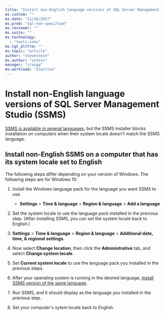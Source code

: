 ```yaml
---
title: "Install non-English language versions of SQL Server Management Studio (SSMS) | Microsoft Docs"
ms.custom: ""
ms.date: "11/16/2017"
ms.prod: "sql-non-specified"
ms.reviewer: ""
ms.suite: ""
ms.technology: 
  - "tools-ssms"
ms.tgt_pltfrm: ""
ms.topic: "article"
author: "stevestein"
ms.author: "sstein"
manager: "craigg"
ms.workload: "Inactive"
---
```

# Install non-English language versions of SQL Server Management Studio (SSMS)

[SSMS is available in several languages](download-sql-server-management-studio-ssms.md#available-languages), but the SSMS installer blocks installation on computers when their system locale doesn't match the SSMS language. 

## Install non-English SSMS on a computer that has its system locale set to English

The following steps differ depending on your version of Windows. The following steps are for Windows 10:

1. Install the Windows language pack for the language you want SSMS to use. 
   - **Settings** > **Time & language** > **Region & language** > **Add a language** 

1. Set the system locale to use the language pack installed in the previous step. (After installing SSMS, you can set the system locale back to English.)
   
  1. **Settings** > **Time & language** > **Region & language** > **Additional date, time, & regional settings**.
  2. Now select **Change location**, then click the **Administrative** tab, and select **Change system locale**.
  3. Set **Current system locale** to use the language pack you installed in the previous steps.

1. After your operating system is running in the desired language, [install SSMS version of the same language](download-sql-server-management-studio-ssms.md#available-languages).
2. Run SSMS, and it should display as the language you installed in the previous step.
3. Set your computer's sytem locale back to English.




